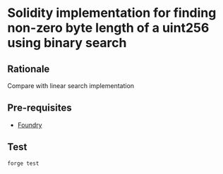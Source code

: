 # Solidity implementation for finding non-zero byte length of a uint256 using binary search

## Rationale

Compare with linear search implementation

## Pre-requisites

 - [Foundry](https://book.getfoundry.sh/getting-started/installation)

## Test

`forge test`


